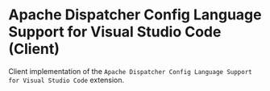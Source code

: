 # Apache Dispatcher Config Language Support for Visual Studio Code (Client)

Client implementation of the `Apache Dispatcher Config Language Support for Visual Studio Code` extension.
